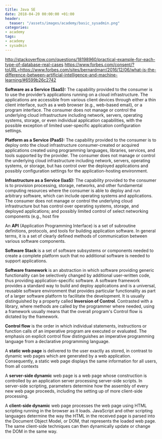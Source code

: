 ```yaml
---
title: Java SE
date: 2018-04-20 00:00:00 +01:00
header:
  teaser: "/assets/images/academy/basic_sysadmin.png"
categories:
- academy
tags:
- academy
- sysadmin
---
```


http://stackoverflow.com/questions/18198960/practical-example-for-each-type-of-database-real-cases
https://www.forbes.com/consent/?toURL=https://www.forbes.com/sites/bernardmarr/2016/12/06/what-is-the-difference-between-artificial-intelligence-and-machine-learning/#6599b26c2742

**Software as a Service (SaaS):** The capability provided to the consumer is to use the provider’s applications running on a cloud infrastructure. The applications are accessible from various client devices through either a thin client interface, such as a web browser (e.g., web-based email), or a program interface. The consumer does not manage or control the underlying cloud infrastructure including network, servers, operating systems, storage, or even individual application capabilities, with the possible exception of limited user-specific application configuration settings.

**Platform as a Service (PaaS):** The capability provided to the consumer is to deploy onto the cloud infrastructure consumer-created or acquired applications created using programming languages, libraries, services, and tools supported by the provider. The consumer does not manage or control the underlying cloud infrastructure including network, servers, operating systems, or storage, but has control over the deployed applications and possibly configuration settings for the application-hosting environment.

**Infrastructure as a Service (IaaS):** The capability provided to the consumer is to provision processing, storage, networks, and other fundamental computing resources where the consumer is able to deploy and run arbitrary software, which can include operating systems and applications. The consumer does not manage or control the underlying cloud infrastructure but has control over operating systems, storage, and deployed applications; and possibly limited control of select networking components (e.g., host fire


An **API** (Application Programming Interface) is a set of subroutine definitions, protocols, and tools for building application software. In general terms, it is a set of clearly defined methods of communication between various software components.

**Software Stack** is a set of software subsystems or components needed to create a complete platform such that no additional software is needed to support applications.

**Software framework** is an abstraction in which software providing generic functionality can be selectively changed by additional user-written code, thus providing application-specific software. A software framework provides a standard way to build and deploy applications and is a universal, reusable software environment that provides particular functionality as part of a larger software platform to facilitate the development.
It is usually distinguished by a property called **Inversion of Control**. Contrasted with a library, where methods are called by the programmer where needed, using a framework usually means that the overall program's Control flow is dictated by the framework.

**Control flow** is the order in which individual statements, instructions or function calls of an imperative program are executed or evaluated. The emphasis on explicit control flow distinguishes an imperative programming language from a declarative programming language.

A **static web page** is delivered to the user exactly as stored, in contrast to dynamic web pages which are generated by a web application.
Consequently, a static web page displays the same information for all users, from all contexts

A **server-side dynamic** web page is a web page whose construction is controlled by an application server processing server-side scripts. In server-side scripting, parameters determine how the assembly of every new web page proceeds, including the setting up of more client-side processing.

A **client-side dynamic** web page processes the web page using HTML scripting running in the browser as it loads. JavaScript and other scripting languages determine the way the HTML in the received page is parsed into the Document Object Model, or DOM, that represents the loaded web page. The same client-side techniques can then dynamically update or change the DOM in the same way.

